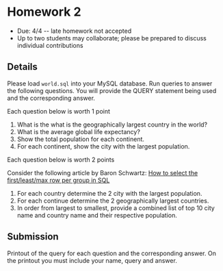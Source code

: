 # Homework 2

* Due: 4/4 -- late homework not accepted
* Up to two students may collaborate; please be prepared to discuss individual contributions

## Details

Please load `world.sql` into your MySQL database.  Run queries to answer the following questions.  You will provide the QUERY statement being used and the corresponding answer.

Each question below is worth 1 point

1. What is the what is the geographically largest country in the world?
2. What is the average global life expectancy?
3. Show the total population for each continent.
4. For each continent, show the city with the largest population.

Each question below is worth 2 points

Consider the following article by Baron Schwartz: [How to select the first/least/max row per group in SQL](https://www.xaprb.com/blog/2006/12/07/how-to-select-the-firstleastmax-row-per-group-in-sql/)

1. For each country determine the 2 city with the largest population.
2. For each continue determine the 2 geographically largest countries.
3. In order from largest to smallest, provide a combined list of top 10 city name and country name and their respective population. 


## Submission

Printout of the query for each question and the corresponding answer.  On the printout you must include your name, query and answer.

